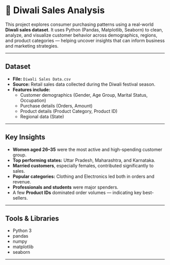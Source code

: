 # 🧾 Diwali Sales Analysis

This project explores consumer purchasing patterns using a real-world **Diwali sales dataset**. It uses Python (Pandas, Matplotlib, Seaborn) to clean, analyze, and visualize customer behavior across demographics, regions, and product categories — helping uncover insights that can inform business and marketing strategies.

---

## Dataset

- **File:** `Diwali Sales Data.csv`
- **Source:** Retail sales data collected during the Diwali festival season.
- **Features include:**
  - Customer demographics (Gender, Age Group, Marital Status, Occupation)
  - Purchase details (Orders, Amount)
  - Product details (Product Category, Product ID)
  - Regional data (State)

---

## Key Insights

-  **Women aged 26–35** were the most active and high-spending customer group.
-  **Top performing states:** Uttar Pradesh, Maharashtra, and Karnataka.
-  **Married customers**, especially females, contributed significantly to sales.
-  **Popular categories:** Clothing and Electronics led both in orders and revenue.
-  **Professionals and students** were major spenders.
-  A few **Product IDs** dominated order volumes — indicating key best-sellers.

---

## Tools & Libraries

- Python 3
- pandas
- numpy
- matplotlib
- seaborn

---

